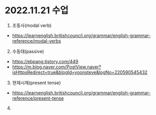 # 2022.11.21 수업
1. 조동사(modal verb)
- https://learnenglish.britishcouncil.org/grammar/english-grammar-reference/modal-verbs

2. 수동태(passive)
- https://ebpang.tistory.com/449
- https://m.blog.naver.com/PostView.naver?isHttpsRedirect=true&blogId=yoonsteve&logNo=220590545432

3. 현재시제(present tense)
- https://learnenglish.britishcouncil.org/grammar/english-grammar-reference/present-tense

4.
